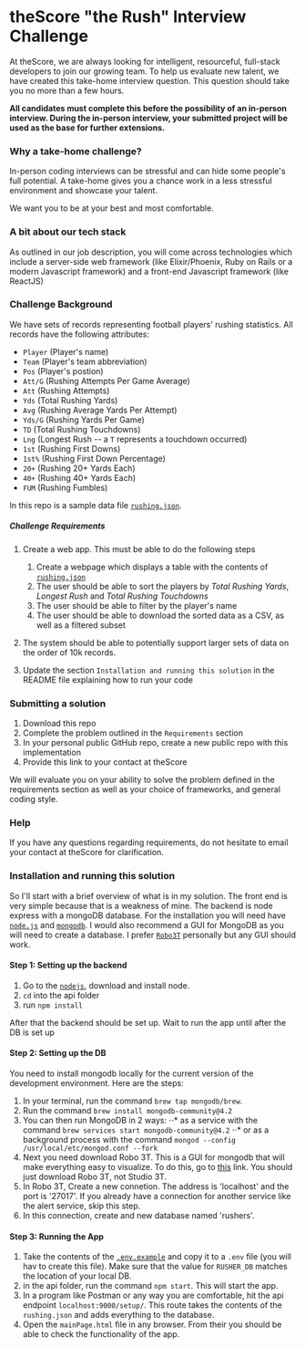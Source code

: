 # theScore "the Rush" Interview Challenge
At theScore, we are always looking for intelligent, resourceful, full-stack developers to join our growing team. To help us evaluate new talent, we have created this take-home interview question. This question should take you no more than a few hours.

**All candidates must complete this before the possibility of an in-person interview. During the in-person interview, your submitted project will be used as the base for further extensions.**

### Why a take-home challenge?
In-person coding interviews can be stressful and can hide some people's full potential. A take-home gives you a chance work in a less stressful environment and showcase your talent.

We want you to be at your best and most comfortable.

### A bit about our tech stack
As outlined in our job description, you will come across technologies which include a server-side web framework (like Elixir/Phoenix, Ruby on Rails or a modern Javascript framework) and a front-end Javascript framework (like ReactJS)

### Challenge Background
We have sets of records representing football players' rushing statistics. All records have the following attributes:
* `Player` (Player's name)
* `Team` (Player's team abbreviation)
* `Pos` (Player's postion)
* `Att/G` (Rushing Attempts Per Game Average)
* `Att` (Rushing Attempts)
* `Yds` (Total Rushing Yards)
* `Avg` (Rushing Average Yards Per Attempt)
* `Yds/G` (Rushing Yards Per Game)
* `TD` (Total Rushing Touchdowns)
* `Lng` (Longest Rush -- a `T` represents a touchdown occurred)
* `1st` (Rushing First Downs)
* `1st%` (Rushing First Down Percentage)
* `20+` (Rushing 20+ Yards Each)
* `40+` (Rushing 40+ Yards Each)
* `FUM` (Rushing Fumbles)

In this repo is a sample data file [`rushing.json`](/api/rushing.json).

##### Challenge Requirements
1. Create a web app. This must be able to do the following steps
    1. Create a webpage which displays a table with the contents of [`rushing.json`](/api/rushing.json)
    2. The user should be able to sort the players by _Total Rushing Yards_, _Longest Rush_ and _Total Rushing Touchdowns_
    3. The user should be able to filter by the player's name
    4. The user should be able to download the sorted data as a CSV, as well as a filtered subset
    
2. The system should be able to potentially support larger sets of data on the order of 10k records.

3. Update the section `Installation and running this solution` in the README file explaining how to run your code

### Submitting a solution
1. Download this repo
2. Complete the problem outlined in the `Requirements` section
3. In your personal public GitHub repo, create a new public repo with this implementation
4. Provide this link to your contact at theScore

We will evaluate you on your ability to solve the problem defined in the requirements section as well as your choice of frameworks, and general coding style.

### Help
If you have any questions regarding requirements, do not hesitate to email your contact at theScore for clarification.

### Installation and running this solution
So I'll start with a brief overview of what is in my solution. The front end is very simple because that is a weakness of mine. The backend is node express with a mongoDB database. For the installation you will need have [`node.js`](https://nodejs.org/en/download/) and [`mongodb`](https://docs.mongodb.com/manual/tutorial/install-mongodb-on-os-x/). I would also recommend a GUI for MongoDB as you will need to create a database. I prefer [`Robo3T`](https://robomongo.org/download) personally but any GUI should work. 

#### Step 1: Setting up the backend
1. Go to the [`nodejs`](https://nodejs.org/en/download), download and install node. 
2. `cd` into the api folder
3. run `npm install`

After that the backend should be set up. Wait to run the app until after the DB is set up

#### Step 2: Setting up the DB
You need to install mongodb locally for the current version of the development environment. Here are the steps:
1. In your terminal, run the command `brew tap mongodb/brew`.
2. Run the command `brew install mongodb-community@4.2`
3. You can then run MongoDB in 2 ways:
⋅⋅* as a service with the command `brew services start mongodb-community@4.2`
⋅⋅* or as a background process with the command `mongod --config /usr/local/etc/mongod.conf --fork`
4. Next you need download Robo 3T. This is a GUI for mongodb that will make everything easy to visualize. To do this, 
go to [this](https://robomongo.org/download) link. You should just download Robo 3T, not Studio 3T.
5. In Robo 3T, Create a new connetion. The address is 'localhost' and the port is '27017'. If you already have a connection for another service like the 
alert service, skip this step.
6. In this connection, create and new database named 'rushers'.

#### Step 3: Running the App
1. Take the contents of the [`.env.example`](/api/.env.example) and copy it to a `.env` file (you will hav to create this file). Make sure that the value for `RUSHER_DB` matches the location of your local DB.
2. in the api folder, run the command `npm start`. This will start the app.
3. In a program like Postman or any way you are comfortable, hit the api endpoint `localhost:9000/setup/`. This route takes the contents of the `rushing.json` and adds everything to the database. 
4. Open the `mainPage.html` file in any browser. From their you should be able to check the functionality of the app. 
